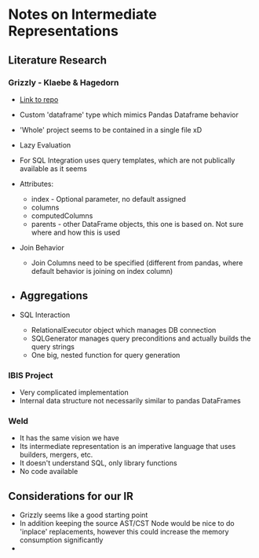 # Notes on Intermediate Representations

## Literature Research

### Grizzly - Klaebe & Hagedorn

- [Link to repo](https://github.com/dbis-ilm/grizzly)
- Custom 'dataframe' type which mimics Pandas Dataframe behavior
- 'Whole' project seems to be contained in a single file xD
- Lazy Evaluation
- For SQL Integration uses query templates, which are not publically available as it seems

- Attributes:
  - index - Optional parameter, no default assigned
  - columns
  - computedColumns
  - parents - other DataFrame objects, this one is based on. Not sure where and how this is used

- Join Behavior
  - Join Columns need to be specified (different from pandas, where default behavior is joining on index column)

- Aggregations
  -

- SQL Interaction
  - RelationalExecutor object which manages DB connection
  - SQLGenerator manages query preconditions and actually builds the query strings
  - One big, nested function for query generation

### IBIS Project

- Very complicated implementation
- Internal data structure not necessarily similar to pandas DataFrames

### Weld

- It has the same vision we have
- Its intermediate representation is an imperative language that uses builders, mergers, etc.
- It doesn't understand SQL, only library functions
- No code available

## Considerations for our IR

- Grizzly seems like a good starting point
- In addition keeping the source AST/CST Node would be nice to do 'inplace' replacements, however this could increase the memory consumption significantly
-
